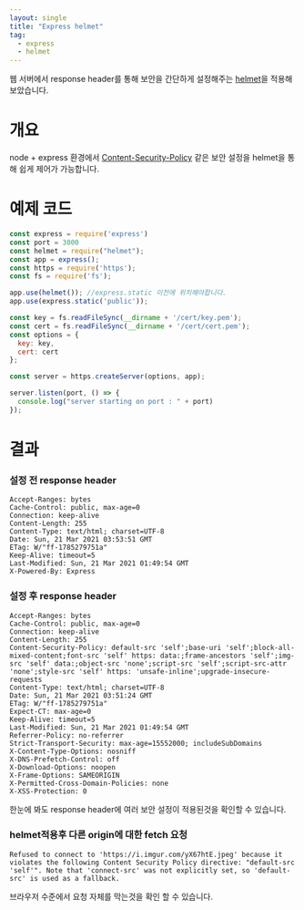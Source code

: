 ```yaml
---
layout: single
title: "Express helmet"
tag:
  - express
  - helmet
---
```


웹 서버에서 response header를 통해 보안을 간단하게 설정해주는 [helmet](https://helmetjs.github.io/)을 적용해보았습니다. 

 
# 개요

node + express 환경에서 [Content-Security-Policy](https://developer.mozilla.org/ko/docs/Web/HTTP/Headers/Content-Security-Policy) 같은 보안 설정을 helmet을 통해 쉽게 제어가 가능합니다.


# 예제 코드
```js
const express = require('express')
const port = 3000
const helmet = require("helmet");
const app = express();
const https = require('https');
const fs = require('fs');

app.use(helmet()); //express.static 이전에 위치해야합니다.
app.use(express.static('public'));

const key = fs.readFileSync(__dirname + '/cert/key.pem');
const cert = fs.readFileSync(__dirname + '/cert/cert.pem');
const options = {
  key: key,
  cert: cert
};

const server = https.createServer(options, app);

server.listen(port, () => {
  console.log("server starting on port : " + port)
});
```

# 결과

### 설정 전 response header
```
Accept-Ranges: bytes
Cache-Control: public, max-age=0
Connection: keep-alive
Content-Length: 255
Content-Type: text/html; charset=UTF-8
Date: Sun, 21 Mar 2021 03:53:51 GMT
ETag: W/"ff-1785279751a"
Keep-Alive: timeout=5
Last-Modified: Sun, 21 Mar 2021 01:49:54 GMT
X-Powered-By: Express

```

### 설정 후 response header
```
Accept-Ranges: bytes
Cache-Control: public, max-age=0
Connection: keep-alive
Content-Length: 255
Content-Security-Policy: default-src 'self';base-uri 'self';block-all-mixed-content;font-src 'self' https: data:;frame-ancestors 'self';img-src 'self' data:;object-src 'none';script-src 'self';script-src-attr 'none';style-src 'self' https: 'unsafe-inline';upgrade-insecure-requests
Content-Type: text/html; charset=UTF-8
Date: Sun, 21 Mar 2021 03:51:24 GMT
ETag: W/"ff-1785279751a"
Expect-CT: max-age=0
Keep-Alive: timeout=5
Last-Modified: Sun, 21 Mar 2021 01:49:54 GMT
Referrer-Policy: no-referrer
Strict-Transport-Security: max-age=15552000; includeSubDomains
X-Content-Type-Options: nosniff
X-DNS-Prefetch-Control: off
X-Download-Options: noopen
X-Frame-Options: SAMEORIGIN
X-Permitted-Cross-Domain-Policies: none
X-XSS-Protection: 0

```

한눈에 봐도 response header에 여러 보안 설정이 적용된것을 확인할 수 있습니다.

### helmet적용후 다른 origin에 대한 fetch 요청
```
Refused to connect to 'https://i.imgur.com/yX67htE.jpeg' because it violates the following Content Security Policy directive: "default-src 'self'". Note that 'connect-src' was not explicitly set, so 'default-src' is used as a fallback.
```

브라우저 수준에서 요청 자체를 막는것을 확인 할 수 있습니다.
